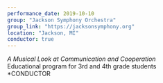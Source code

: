 ```yaml
---
performance_date: 2019-10-10
group: "Jackson Symphony Orchestra"
group_link: "https://jacksonsymphony.org"
location: "Jackson, MI"
conductor: true
---
```

_A Musical Look at Communication and Cooperation_<br/>
Educational program for 3rd and 4th grade students<br/>
*CONDUCTOR
